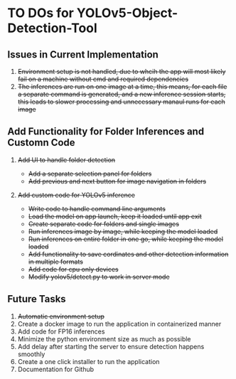 # TO DOs for YOLOv5-Object-Detection-Tool

## Issues in Current Implementation
1. ~~Environment setup is not handled, due to whcih the app will most likely fail on a machine without cmd and required dependencies~~
2. ~~The inferences are run on one image at a time, this means, for each file a separate command is generated, and a new inference session starts, this leads to slower processing and unnecessary manaul runs for each image~~

## Add Functionality for Folder Inferences and Customn Code
1. ~~Add UI to handle folder detection~~
    + ~~Add a separate selection panel for folders~~
    + ~~Add previous and next button for image navigation in folders~~

2. ~~Add custom code for YOLOv5 inference~~
    + ~~Write code to handle command line arguments~~
    + ~~Load the model on app launch, keep it loaded until app exit~~
    + ~~Create separate code for folders and single images~~
    + ~~Run inferences image by image, while keeping the model loaded~~
    + ~~Run inferences on entire folder in one go, while keeping the model loaded~~
    + ~~Add functionality to save cordinates and other detection information in multiple formats~~
    + ~~Add code for cpu only devices~~
    + ~~Modify yolov5/detect.py to work in server mode~~

## Future Tasks
1. ~~Automatic environment setup~~
2. Create a docker image to run the application in containerized manner
3. Add code for FP16 inferences
4. Minimize the python environment size as much as possible
5. Add delay after starting the server to ensure detection happens smoothly
6. Create a one click installer to run the application
7. Documentation for Github